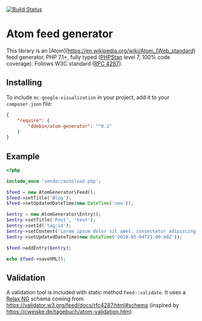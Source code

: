 [![Build Status](https://travis-ci.org/ddebin/atom-generator.svg?branch=master)](https://travis-ci.org/ddebin/atom-generator)

# Atom feed generator

This library is an [Atom](https://en.wikipedia.org/wiki/Atom_(Web_standard) feed generator, PHP 7.1+, fully typed ([PHPStan](https://github.com/phpstan/phpstan) level 7, 100% code coverage). Follows W3C standard
([RFC 4287](https://validator.w3.org/feed/docs/rfc4287.html)).

## Installing

To include `mc-google-visualization` in your project, add it to your `composer.json` file:

```json
{
    "require": {
        "ddebin/atom-generator": "^0.1"
    }
}
```

## Example

```php
<?php

include_once 'vendor/autoload.php';

$feed = new AtomGenerator\Feed();
$feed->setTitle('Blog');
$feed->setUpdatedDateTime(new DateTime('now'));

$entry = new AtomGenerator\Entry();
$entry->setTitle('Post', 'text');
$entry->setId('tag:id');
$entry->setContent('Lorem ipsum dolor sit amet, consectetur adipiscing elit, sed do eiusmod tempor incididunt ut labore et dolore magna aliqua.', 'text');
$entry->setUpdatedDateTime(new DateTime('2019-05-04T21:00:40Z'));

$feed->addEntry($entry);

echo $feed->saveXML();
```

## Validation

A validation tool is included with static method `Feed::validate`. It uses a [Relax NG](https://en.wikipedia.org/wiki/RELAX_NG) schema coming from <https://validator.w3.org/feed/docs/rfc4287.html#schema> (inspired by <https://cweiske.de/tagebuch/atom-validation.htm>).
